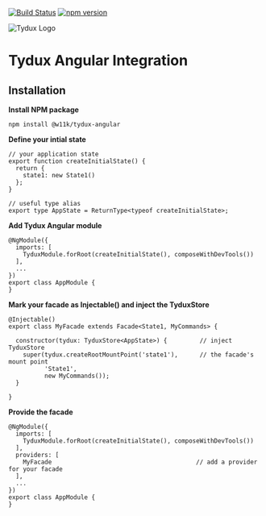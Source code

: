
[![Build Status](https://travis-ci.org/w11k/Tydux-angular.svg?branch=master)](https://travis-ci.org/w11k/Tydux-angular)
[![npm version](https://badge.fury.io/js/%40w11k%2Ftydux-angular.svg)](https://badge.fury.io/js/%40w11k%2Ftydux-angular)

![Tydux Logo](https://raw.githubusercontent.com/w11k/Tydux/master/doc/tydux_logo.png)

# Tydux Angular Integration

## Installation

**Install NPM package**

```
npm install @w11k/tydux-angular
```

**Define your intial state**

```
// your application state
export function createInitialState() {
  return {
    state1: new State1()
  };
}

// useful type alias 
export type AppState = ReturnType<typeof createInitialState>;
```

**Add Tydux Angular module**

```
@NgModule({
  imports: [
    TyduxModule.forRoot(createInitialState(), composeWithDevTools())
  ],
  ...
})
export class AppModule {
}
```


**Mark your facade as Injectable() and inject the TyduxStore**

```
@Injectable()
export class MyFacade extends Facade<State1, MyCommands> {

  constructor(tydux: TyduxStore<AppState>) {         // inject TyduxStore
    super(tydux.createRootMountPoint('state1'),      // the facade's mount point
          'State1',  
          new MyCommands());
  }

}
```

**Provide the facade**

```
@NgModule({
  imports: [
    TyduxModule.forRoot(createInitialState(), composeWithDevTools())
  ],
  providers: [
    MyFacade                                        // add a provider for your facade
  ],
  ...
})
export class AppModule {
}
```




